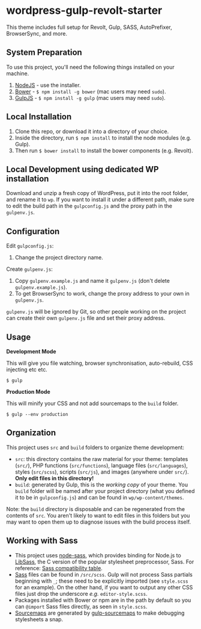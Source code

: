 # wordpress-gulp-revolt-starter

This theme includes full setup for Revolt, Gulp, SASS, AutoPrefixer, BrowserSync, and more.

## System Preparation

To use this project, you'll need the following things installed on your machine.

1. [NodeJS](http://nodejs.org) - use the installer.
2. [Bower](http://bower.io) - `$ npm install -g bower` (mac users may need `sudo`).
3. [GulpJS](https://github.com/gulpjs/gulp) - `$ npm install -g gulp` (mac users may need `sudo`).

## Local Installation

1. Clone this repo, or download it into a directory of your choice.
2. Inside the directory, run `$ npm install` to install the node modules (e.g. Gulp).
3. Then run `$ bower install` to install the bower components (e.g. Revolt).

## Local Development using dedicated WP installation

Download and unzip a fresh copy of WordPress, put it into the root folder, and rename it to `wp`.
If you want to install it under a different path, make sure to edit the build path in the `gulpconfig.js` and the proxy path in the `gulpenv.js`.

## Configuration

Edit `gulpconfig.js`:

1. Change the project directory name.

Create `gulpenv.js`:

1. Copy `gulpenv.example.js` and name it `gulpenv.js` (don't delete `gulpenv.example.js`).
1. To get BrowserSync to work, change the proxy address to your own in `gulpenv.js`.

`gulpenv.js` will be ignored by Git, so other people working on the project can create their own `gulpenv.js` file and set their proxy address.

## Usage

**Development Mode**

This will give you file watching, browser synchronisation, auto-rebuild, CSS injecting etc etc.

    $ gulp

**Production Mode**
    
This will minify your CSS and not add sourcemaps to the `build` folder.

    $ gulp --env production

## Organization

This project uses `src` and `build` folders to organize theme development:

* `src`: this directory contains the raw material for your theme: templates (`src/`), PHP functions (`src/functions`), language files (`src/languages`), styles (`src/scss`), scripts (`src/js`), and images (anywhere under `src/`). **Only edit files in this directory!**
* `build`: generated by Gulp, this is the *working copy* of your theme. You `build` folder will be named after your project directory (what you defined it to be in `gulpconfig.js`) and can be found in `wp/wp-content/themes`.

Note: the `build` directory is disposable and can be regenerated from the contents of `src`. You aren't likely to want to edit files in this folders but you may want to open them up to diagnose issues with the build process itself.

## Working with Sass

* This project uses [node-sass](https://github.com/sass/node-sass/), which provides binding for Node.js to [LibSass](https://github.com/sass/libsass/), the C version of the popular stylesheet preprocessor, Sass. For reference: [Sass compatibility table](https://sass-compatibility.github.io/).
* [Sass](http://sass-lang.com/) files can be found in `/src/scss`. Gulp will not process Sass partials beginning with `_`; these need to be explicitly imported (see `style.scss` for an example). On the other hand, if you want to output any other CSS files just drop the underscore *e.g.* `editor-style.scss`.
* Packages installed with Bower or npm are in the path by default so you can `@import` Sass files directly, as seen in `style.scss`.
* [Sourcemaps](http://www.html5rocks.com/en/tutorials/developertools/sourcemaps/?redirect_from_locale=tw) are generated by [gulp-sourcemaps](https://github.com/floridoo/gulp-sourcemaps) to make debugging stylesheets a snap.
